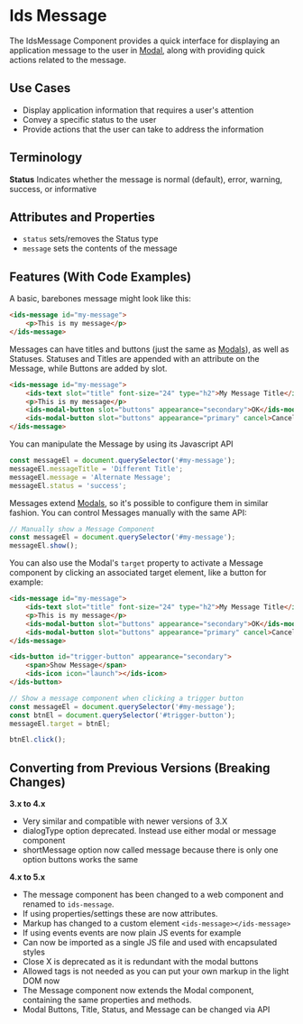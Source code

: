 # Ids Message

The IdsMessage Component provides a quick interface for displaying an application message to the user in [Modal]('../ids-modal/README.md'), along with providing quick actions related to the message.

## Use Cases

- Display application information that requires a user's attention
- Convey a specific status to the user
- Provide actions that the user can take to address the information

## Terminology

**Status** Indicates whether the message is normal (default), error, warning, success, or informative

## Attributes and Properties

- `status` sets/removes the Status type
- `message` sets the contents of the message

## Features (With Code Examples)

A basic, barebones message might look like this:

```html
<ids-message id="my-message">
    <p>This is my message</p>
</ids-message>
```

Messages can have titles and buttons (just the same as [Modals](../ids-modal/README.md)), as well as Statuses.  Statuses and Titles are appended with an attribute on the Message, while Buttons are added by slot.

```html
<ids-message id="my-message">
    <ids-text slot="title" font-size="24" type="h2">My Message Title</ids-text>
    <p>This is my message</p>
    <ids-modal-button slot="buttons" appearance="secondary">OK</ids-modal-button>
    <ids-modal-button slot="buttons" appearance="primary" cancel>Cancel</ids-modal-button>
</ids-message>
```

You can manipulate the Message by using its Javascript API

```js
const messageEl = document.querySelector('#my-message');
messageEl.messageTitle = 'Different Title';
messageEl.message = 'Alternate Message';
messageEl.status = 'success';
```

Messages extend [Modals](../ids-modal/README.md), so it's possible to configure them in similar fashion.  You can control Messages manually with the same API:

```js
// Manually show a Message Component
const messageEl = document.querySelector('#my-message');
messageEl.show();
```

You can also use the Modal's `target` property to activate a Message component by clicking an associated target element, like a button for example:

```html
<ids-message id="my-message">
    <ids-text slot="title" font-size="24" type="h2">My Message Title</ids-text>
    <p>This is my message</p>
    <ids-modal-button slot="buttons" appearance="secondary">OK</ids-modal-button>
    <ids-modal-button slot="buttons" appearance="primary" cancel>Cancel</ids-modal-button>
</ids-message>

<ids-button id="trigger-button" appearance="secondary">
    <span>Show Message</span>
    <ids-icon icon="launch"></ids-icon>
</ids-button>
```

```js
// Show a message component when clicking a trigger button
const messageEl = document.querySelector('#my-message');
const btnEl = document.querySelector('#trigger-button');
messageEl.target = btnEl;

btnEl.click();
```

## Converting from Previous Versions (Breaking Changes)

**3.x to 4.x**

- Very similar and compatible with newer versions of 3.X
- dialogType option deprecated. Instead use either modal or message component
- shortMessage option now called message because there is only one option buttons works the same

**4.x to 5.x**

- The message component has been changed to a web component and renamed to `ids-message`.
- If using properties/settings these are now attributes.
- Markup has changed to a custom element `<ids-message></ids-message>`
- If using events events are now plain JS events for example
- Can now be imported as a single JS file and used with encapsulated styles
- Close X is deprecated as it is redundant with the modal buttons
- Allowed tags is not needed as you can put your own markup in the light DOM now
- The Message component now extends the Modal component, containing the same properties and methods.
- Modal Buttons, Title, Status, and Message can be changed via API
